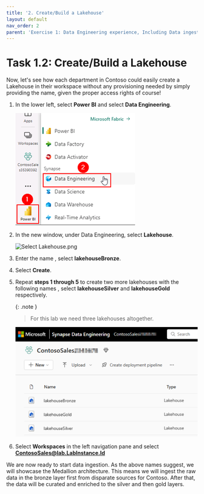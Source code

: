 ```yaml
---
title: '2. Create/Build a Lakehouse'
layout: default
nav_order: 2
parent: 'Exercise 1: Data Engineering experience, Including Data ingestion from a spectrum of analytical data sources into OneLake'
---
```


# Task 1.2: Create/Build a Lakehouse
Now, let's see how each department in Contoso could easily create a Lakehouse in their workspace without any provisioning needed by simply providing the name, given the proper access rights of course!

1. In the lower left, select **Power BI** and select **Data Engineering**.

    ![DE.](../media/instructions240153/task-1.3.1.png)

2. In the new window, under Data Engineering, select **Lakehouse**.

	![Select Lakehouse.png](../media/instructions249094/SelectLakehouse.png)

3. Enter the name , select **lakehouseBronze**.

4. Select **Create**.

5. Repeat **steps 1 through 5** to create two more lakehouses with the following names , select **lakehouseSilver** and **lakehouseGold** respectively.

    {: .note }
    > For this lab we need three lakehouses altogether.

	![task-00.png](../media/instructions240153/task-00.png)

7. Select **Workspaces** in the left navigation pane and select **ContosoSales@lab.LabInstance.Id**

We are now ready to start data ingestion. As the above names suggest, we will showcase the Medallion architecture. This means we will ingest the raw data in the bronze layer first from disparate sources for Contoso. After that, the data will be curated and enriched to the silver and then gold layers.
